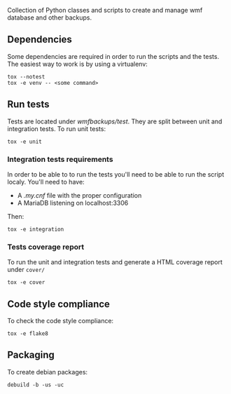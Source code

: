 Collection of Python classes and scripts to create and manage wmf database and other backups.

## Dependencies

Some dependencies are required in order to run the scripts and the tests. The easiest way to work is by using a virtualenv:

```
tox --notest
tox -e venv -- <some command>
```

## Run tests

Tests are located under *wmfbackups/test*. They are split between unit and integration tests. To run unit tests:

```
tox -e unit
```

### Integration tests requirements

In order to be able to to run the tests you'll need to be able to run the script localy. You'll need to have:
* A *.my.cnf* file with the proper configuration
* A MariaDB listening on localhost:3306

Then:
```
tox -e integration
```

### Tests coverage report

To run the unit and integration tests and generate a HTML coverage report under `cover/`

```
tox -e cover
```

## Code style compliance

To check the code style compliance:

```
tox -e flake8
```

## Packaging

To create debian packages:

```
debuild -b -us -uc
```
